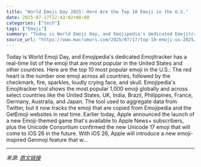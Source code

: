 ```yaml
---
title: "World Emoji Day 2025: Here Are the Top 10 Emoji in the U.S."
date: 2025-07-17T22:43:02+08:00
categories: ["tech"]
tags: ["Emoji"]
summary: "Today is World Emoji Day, and Emojipedia's dedicated Emojitracker has a real-time list of the emoji that are most popular in the United States and other countries. Here are the top 10 most popular emo"
source_url: "https://www.macrumors.com/2025/07/17/top-10-emoji-us-2025/"
---
```


Today is World Emoji Day, and Emojipedia's dedicated Emojitracker has a real-time list of the emoji that are most popular in the United States and other countries. Here are the top 10 most popular emoji in the U.S.: The red heart is the number one emoji across all countries, followed by the checkmark, fire, sparkles, loudly crying face, and skull. Emojipedia's Emojitracker tool shows the most popular 1,000 emoji globally and across select countries like the United States, UK, India, Brazil, Philippines, France, Germany, Australia, and Japan. The tool used to aggregate data from Twitter, but it now tracks the emoji that are copied from Emojipedia and the GetEmoji websites in real time. Earlier today, Apple announced the launch of a new Emoji-themed game that's available to Apple News+ subscribers, plus the Unicode Consortium confirmed the new Unicode 17 emoji that will come to iOS 26 in the future. With &zwnj;iOS 26&zwnj;, Apple will introduce a new emoji-inspired Genmoji feature that w...

---

*来源: [原文链接](https://www.macrumors.com/2025/07/17/top-10-emoji-us-2025/)*
